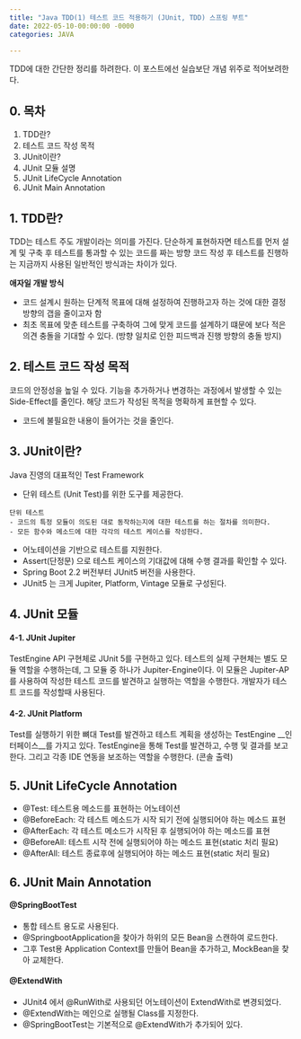 ```yaml
---
title: "Java TDD(1) 테스트 코드 적용하기 (JUnit, TDD) 스프링 부트"
date: 2022-05-10-00:00:00 -0000
categories: JAVA

---
```


TDD에 대한 간단한 정리를 하려한다.
이 포스트에선 실습보단 개념 위주로 적어보려한다.

## 0. 목차
1. TDD란?
2. 테스트 코드 작성 목적
3. JUnit이란?
4. JUnit 모듈 설명 
5. JUnit LifeCycle Annotation
6. JUnit Main Annotation

## 1. TDD란?
TDD는 테스트 주도 개발이라는 의미를 가진다.
단순하게 표현하자면 테스트를 먼저 설계 및 구축 후 테스트를 통과할 수 있는 코드를 짜는 방향
코드 작성 후 테스트를 진행하는 지금까지 사용된 일반적인 방식과는 차이가 있다.

__애자일 개발 방식__
- 코드 설계시 원하는 단계적 목표에 대해 설정하여 진행하고자 하는 것에 대한 결정 방향의 갭을 줄이고자 함
- 최초 목표에 맞춘 테스트를 구축하여 그에 맞게 코드를 설계하기 떄문에 보다 적은 의견 충돌을 기대할 수 있다. (방향 일치로 인한 피드백과 진행 방향의 충돌 방지)

## 2. 테스트 코드 작성 목적
코드의 안정성을 높일 수 있다.
기능을 추가하거나 변경하는 과정에서 발생할 수 있는 Side-Effect를 줄인다.
해당 코드가 작성된 목적을 명확하게 표현할 수 있다.
- 코드에 불필요한 내용이 들어가는 것을 줄인다.

## 3. JUnit이란?
Java 진영의 대표적인 Test Framework

- 단위 테스트 (Unit Test)를 위한 도구를 제공한다.
```
단위 테스트
- 코드의 특정 모듈이 의도된 대로 동작하는지에 대한 테스트를 하는 절차를 의미한다.
- 모든 함수와 메소드에 대한 각각의 테스트 케이스를 작성한다.
```
- 어노테이션을 기반으로 테스트를 지원한다.
- Assert(단정문) 으로 테스트 케이스의 기대값에 대해 수행 결과를 확인할 수 있다.
- Spring Boot 2.2 버전부터 JUnit5 버전을 사용한다.
- JUnit5 는 크게 Jupiter, Platform, Vintage 모듈로 구성된다.

## 4. JUnit 모듈

#### 4-1. JUnit Jupiter
TestEngine API 구현체로 JUnit 5를 구현하고 있다.
테스트의 실제 구현체는 별도 모듈 역할을 수행하는데, 그 모듈 중 하나가 Jupiter-Engine이다.
이 모듈은 Jupiter-AP를 사용하여 작성한 테스트 코드를 발견하고 실행하는 역할을 수행한다. 
개발자가 테스트 코드를 작성할때 사용된다.

#### 4-2. JUnit Platform
Test를 실행하기 위한 뼈대
Test를 발견하고 테스트 계획을 생성하는 TestEngine __인터페이스__를 가지고 있다.
TestEngine을 통해 Test를 발견하고, 수행 및 결과를 보고한다.
그리고 각종 IDE 연동을 보조하는 역할을 수행한다. (콘솔 출력)


## 5. JUnit LifeCycle Annotation
- @Test: 테스트용 메소드를 표현하는 어노테이션
- @BeforeEach: 각 테스트 메소드가 시작 되기 전에 실행되어야 하는 메소드 표현
- @AfterEach: 각 테스트 메소드가 시작된 후 실행되어야 하는 메소드를 표현
- @BeforeAll: 테스트 시작 전에 실행되어야 하는 메소드 표현(static 처리 필요)
- @AfterAll: 테스트 종료후에 실행되어야 하는 메소드 표현(static 처리 필요)

## 6. JUnit Main Annotation

#### @SpringBootTest
- 통합 테스트 용도로 사용된다.
- @SpringbootApplication을 찾아가 하위의 모든 Bean을 스캔하여 로드한다.
- 그후 Test용 Application Context를 만들어 Bean을 추가하고, MockBean을 찾아 교체한다.


#### @ExtendWith
- JUnit4 에서 @RunWith로 사용되던 어노테이션이 ExtendWith로 변경되었다.
- @ExtendWith는 메인으로 실행될 Class를 지정한다.
- @SpringBootTest는 기본적으로 @ExtendWith가 추가되어 있다.